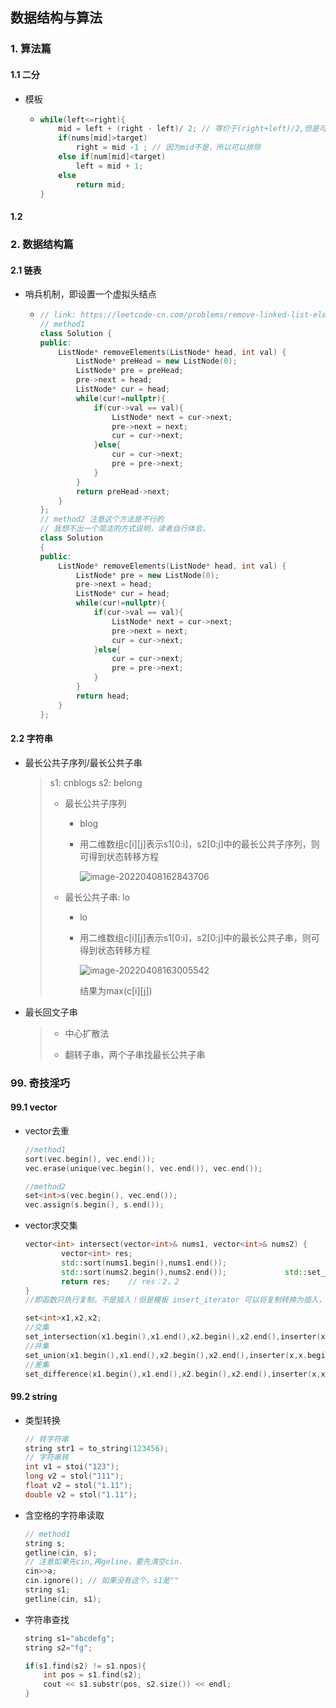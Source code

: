 ## 数据结构与算法

### 1. 算法篇

#### 1.1 二分

- 模板

  - ```c++
    while(left<=right){
        mid = left + (right - left)/ 2; // 等价于(right+left)/2,但是可避免溢出
        if(nums[mid]>target)
            right = mid -1 ; // 因为mid不是，所以可以排除
        else if(num[mid]<target)
            left = mid + 1;
        else
            return mid;
    }
    ```

#### 1.2 



### 2. 数据结构篇

#### 2.1 链表

- 哨兵机制，即设置一个虚拟头结点

  - ```c++
    // link: https://leetcode-cn.com/problems/remove-linked-list-elements/submissions/
    // method1
    class Solution {
    public:
        ListNode* removeElements(ListNode* head, int val) {
            ListNode* preHead = new ListNode(0);
            ListNode* pre = preHead;
            pre->next = head;
            ListNode* cur = head;
            while(cur!=nullptr){
                if(cur->val == val){
                    ListNode* next = cur->next;
                    pre->next = next;
                    cur = cur->next;
                }else{
                    cur = cur->next;
                    pre = pre->next;
                }
            }
            return preHead->next;
        }
    };
    // method2 注意这个方法是不行的
    // 我想不出一个简洁的方式说明，读者自行体会。
    class Solution
    {
    public:
        ListNode* removeElements(ListNode* head, int val) {
            ListNode* pre = new ListNode(0);
            pre->next = head;
            ListNode* cur = head;
            while(cur!=nullptr){
                if(cur->val == val){
                    ListNode* next = cur->next;
                    pre->next = next;
                    cur = cur->next;
                }else{
                    cur = cur->next;
                    pre = pre->next;
                }
            }
            return head;
        }
    };
    ```

#### 2.2 字符串

- 最长公共子序列/最长公共子串

  > s1: cnblogs   s2: belong
  >
  > - 最长公共子序列
  >
  >   - blog
  >
  >   - 用二维数组c\[i]\[j]表示s1[0:i]，s2[0:j]中的最长公共子序列，则可得到状态转移方程
  >
  >     ![image-20220408162843706](https://s2.loli.net/2022/04/08/rc8a9F4LxJzwlIk.png)
  >
  > - 最长公共子串: lo
  >
  >   - lo
  >
  >   - 用二维数组c\[i]\[j]表示s1[0:i]，s2[0:j]中的最长公共子串，则可得到状态转移方程
  >
  >     ![image-20220408163005542](https://s2.loli.net/2022/04/08/y9bDG2CsPTMQdw6.png)
  >
  >     结果为max(c\[i]\[j])

- 最长回文子串

  > - 中心扩散法
  >
  > - 翻转子串，两个子串找最长公共子串



### 99. 奇技淫巧

#### 99.1 vector

- vector去重

  ```c++
  //method1
  sort(vec.begin(), vec.end());
  vec.erase(unique(vec.begin(), vec.end()), vec.end());
  
  //method2
  set<int>s(vec.begin(), vec.end());
  vec.assign(s.begin(), s.end());
  ```

- vector求交集

  ```c++
  vector<int> intersect(vector<int>& nums1, vector<int>& nums2) {
          vector<int> res;
          std::sort(nums1.begin(),nums1.end());
          std::sort(nums2.begin(),nums2.end());        		std::set_intersection(nums1.begin(),nums1.end(),nums2.begin(),nums2.end(),insert_iterator<vector<int>>(res,res.begin()));
          return res;    // res：2，2
  }
  //即函数只执行复制，不是插入！但是模板 insert_iterator 可以将复制转换为插入，可以解决该问题。
  
  set<int>x1,x2,x2;
  //交集
  set_intersection(x1.begin(),x1.end(),x2.begin(),x2.end(),inserter(x,x.begin()));
  //并集
  set_union(x1.begin(),x1.end(),x2.begin(),x2.end(),inserter(x,x.begin()));
  //差集
  set_difference(x1.begin(),x1.end(),x2.begin(),x2.end(),inserter(x,x.begin()));
  
  ```

  

#### 99.2 string

- 类型转换

  ```c++
  // 转字符串
  string str1 = to_string(123456);
  // 字符串转
  int v1 = stoi("123");
  long v2 = stol("111");
  float v2 = stol("1.11");
  double v2 = stol("1.11");
  ```

- 含空格的字符串读取

  ```c++
  // method1
  string s;
  getline(cin, s);
  // 注意如果先cin,再geline，要先清空cin.
  cin>>a;
  cin.ignore(); // 如果没有这个，s1是""
  string s1;
  getline(cin, s1);
  ```

- 字符串查找

  ```c++
  string s1="abcdefg";
  string s2="fg";
  
  if(s1.find(s2) != s1.npos){
      int pos = s1.find(s2);
      cout << s1.substr(pos, s2.size()) << endl;
  }
  ```

  

